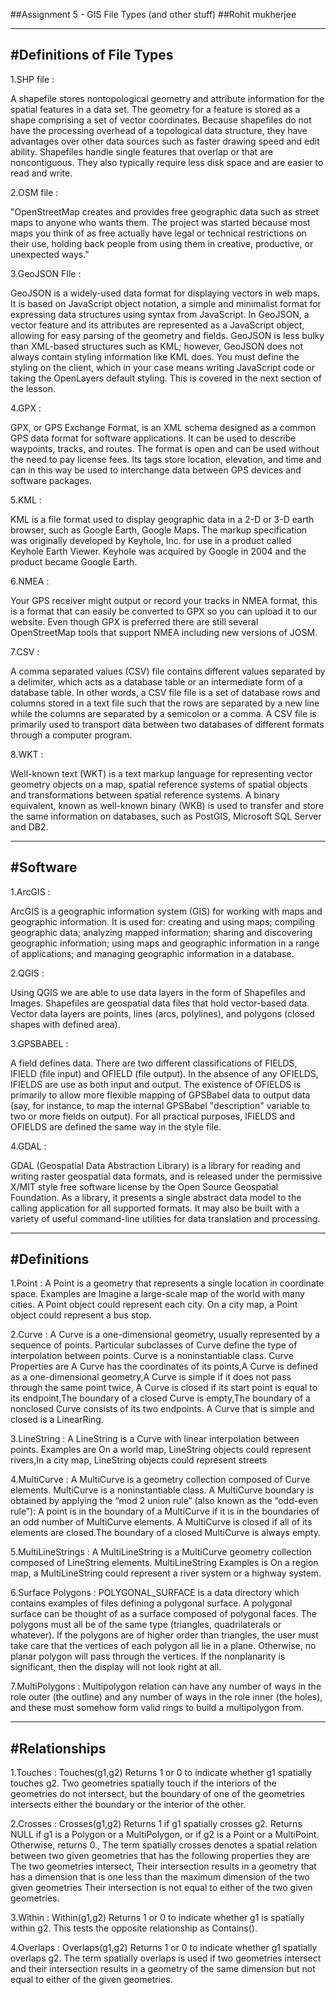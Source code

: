 ##Assignment 5 - GIS File Types (and other stuff)
##Rohit mukherjee

---
#Definitions of File Types
---


1.SHP file :

A shapefile stores nontopological geometry and attribute information for the spatial features in a data set. 
The geometry for a feature is stored as a shape comprising a set of vector coordinates.
Because shapefiles do not have the processing overhead of a topological data structure,
they have advantages over other data sources such as faster drawing speed and edit ability. 
Shapefiles handle single features that overlap or that are noncontiguous. 
They also typically require less disk space and are easier to read and write.
 

2.OSM file :

"OpenStreetMap creates and provides free geographic data such as street maps to anyone who wants them.
 The project was started because most maps you think of as free actually have legal or technical restrictions on their use,
 holding back people from using them in creative, productive, or unexpected ways."

3.GeoJSON FIle :

GeoJSON is a widely-used data format for displaying vectors in web maps.
It is based on JavaScript object notation, a simple and minimalist format for expressing data structures using syntax from JavaScript. 
In GeoJSON, a vector feature and its attributes are represented as a JavaScript object, allowing for easy parsing of the geometry and fields.
GeoJSON is less bulky than XML-based structures such as KML; however, GeoJSON does not always contain styling information like KML does. 
You must define the styling on the client, which in your case means writing JavaScript code or taking the OpenLayers default styling. 
This is covered in the next section of the lesson.

4.GPX :

GPX, or GPS Exchange Format, is an XML schema designed as a common GPS data format for software applications.
It can be used to describe waypoints, tracks, and routes. The format is open and can be used without the need to pay license fees. 
Its tags store location, elevation, and time and can in this way be used to interchange data between GPS devices and software packages.

5.KML :

KML is a file format used to display geographic data in a 2-D or 3-D earth browser, such as Google Earth, Google Maps. 
The markup specification was originally developed by Keyhole, Inc. for use in a product called Keyhole Earth Viewer. 
Keyhole was acquired by Google in 2004 and the product became Google Earth.

6.NMEA :

Your GPS receiver might output or record your tracks in NMEA format, this is a format that can easily be converted to GPX so you can upload it to our website.
Even though GPX is preferred there are still several OpenStreetMap tools that support NMEA including new versions of JOSM.

7.CSV :

A comma separated values (CSV) file contains different values separated by a delimiter, 
which acts as a database table or an intermediate form of a database table. In other words, 
a CSV file file is a set of database rows and columns stored in a text file such that the rows are separated by a new line while the columns are separated by a semicolon or a comma.
A CSV file is primarily used to transport data between two databases of different formats through a computer program.
 
8.WKT :

Well-known text (WKT) is a text markup language for representing vector geometry objects on a map, 
spatial reference systems of spatial objects and transformations between spatial reference systems.
A binary equivalent, known as well-known binary (WKB) is used to transfer and store the same information on databases, 
such as PostGIS, Microsoft SQL Server and DB2.

---
#Software
---

1.ArcGIS :

  ArcGIS is a geographic information system (GIS) for working with maps and geographic information.
  It is used for: creating and using maps; compiling geographic data; analyzing mapped information; 
  sharing and discovering geographic information; using maps and geographic information in a range of applications;
  and managing geographic information in a database.

2.QGIS :

Using QGIS we are able to use data layers in the form of Shapefiles and Images. 
Shapefiles are geospatial data files that hold vector-based data. Vector data layers are points, lines (arcs, polylines), 
and polygons (closed shapes with defined area).

3.GPSBABEL :

A field defines data. There are two different classifications of FIELDS, IFIELD (file input) and OFIELD (file output). 
In the absence of any OFIELDS, IFIELDS are use as both input and output. The existence of OFIELDS is primarily to allow more flexible mapping of GPSBabel data to output data 
(say, for instance, to map the internal GPSBabel "description" variable to two or more fields on output). 
For all practical purposes, IFIELDS and OFIELDS are defined the same way in the style file.


4.GDAL :

GDAL (Geospatial Data Abstraction Library) is a library for reading and writing raster geospatial data formats, 
and is released under the permissive X/MIT style free software license by the Open Source Geospatial Foundation. 
As a library, it presents a single abstract data model to the calling application for all supported formats. 
It may also be built with a variety of useful command-line utilities for data translation and processing.

---
#Definitions
---


1.Point :  A Point is a geometry that represents a single location in coordinate space.
           Examples are Imagine a large-scale map of the world with many cities. A Point object could represent each city.
           On a city map, a Point object could represent a bus stop.
 
2.Curve :  A Curve is a one-dimensional geometry, usually represented by a sequence of points. Particular subclasses of Curve define the type of interpolation between points. Curve is a noninstantiable class.
           Curve Properties are A Curve has the coordinates of its points,A Curve is defined as a one-dimensional geometry,A Curve is simple if it does not pass through the same point twice,
           A Curve is closed if its start point is equal to its endpoint,The boundary of a closed Curve is empty,The boundary of a nonclosed Curve consists of its two endpoints.
           A Curve that is simple and closed is a LinearRing.
  
  
3.LineString : A LineString is a Curve with linear interpolation between points.
               Examples are On a world map, LineString objects could represent rivers,In a city map, LineString objects could represent streets
  
  
4.MultiCurve : A MultiCurve is a geometry collection composed of Curve elements. MultiCurve is a noninstantiable class.
               A MultiCurve boundary is obtained by applying the “mod 2 union rule” (also known as the “odd-even rule”): A point is in the boundary of a MultiCurve if it is in the boundaries of an odd number of MultiCurve elements.
               A MultiCurve is closed if all of its elements are closed.The boundary of a closed MultiCurve is always empty. 
  
5.MultiLineStrings : A MultiLineString is a MultiCurve geometry collection composed of LineString elements.
                     MultiLineString Examples is On a region map, a MultiLineString could represent a river system or a highway system.
  
  
6.Surface Polygons : POLYGONAL_SURFACE is a data directory which contains examples of files defining a polygonal surface.
                     A polygonal surface can be thought of as a surface composed of polygonal faces. The polygons must all be of the same type (triangles, quadrilaterals or whatever).
                     If the polygons are of higher order than triangles, the user must take care that the vertices of each polygon all lie in a plane. Otherwise, no planar polygon will pass through the vertices. 
                     If the nonplanarity is significant, then the display will not look right at all.
  
  
7.MultiPolygons :  Multipolygon relation can have any number of ways in the role outer (the outline) and any number of ways in the role inner (the holes), 
                   and these must somehow form valid rings to build a multipolygon from.

---
#Relationships
---


1.Touches  :  Touches(g1,g2)  Returns 1 or 0 to indicate whether g1 spatially touches g2. Two geometries spatially touch if the interiors of the geometries do not intersect,
              but the boundary of one of the geometries intersects either the boundary or the interior of the other.

2.Crosses  :  Crosses(g1,g2) Returns 1 if g1 spatially crosses g2. Returns NULL if g1 is a Polygon or a MultiPolygon, or if g2 is a Point or a MultiPoint. Otherwise, returns 0.,
              The term spatially crosses denotes a spatial relation between two given geometries that has the following properties they are The two geometries intersect,
              Their intersection results in a geometry that has a dimension that is one less than the maximum dimension of the two given geometries
              Their intersection is not equal to either of the two given geometries.
 
3.Within   :   Within(g1,g2) Returns 1 or 0 to indicate whether g1 is spatially within g2. 
               This tests the opposite relationship as Contains().

4.Overlaps  :  Overlaps(g1,g2) Returns 1 or 0 to indicate whether g1 spatially overlaps g2. 
               The term spatially overlaps is used if two geometries intersect and 
			   their intersection results in a geometry of the same dimension but not equal to either of the given geometries.
